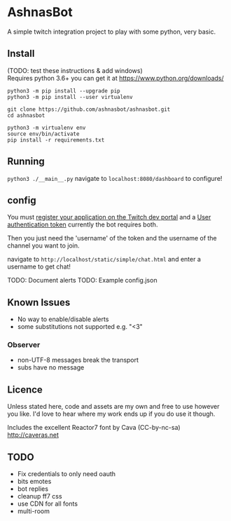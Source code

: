 # AshnasBot
A simple twitch integration project to play with some python, very basic.

## Install
(TODO: test these instructions & add windows)  
Requires python 3.6+ you can get it at https://www.python.org/downloads/

```
python3 -m pip install --upgrade pip
python3 -m pip install --user virtualenv
```
```
git clone https://github.com/ashnasbot/ashnasbot.git
cd ashnasbot

python3 -m virtualenv env
source env/bin/activate
pip install -r requirements.txt
```

## Running
```python3 ./__main__.py```
navigate to `localhost:8080/dashboard` to configure!

## config
You must [register your application on the Twitch dev portal](https://dev.twitch.tv/dashboard/apps/create) and a [User authentication token](https://dev.twitch.tv/docs/authentication/getting-tokens-oauth/#oauth-client-credentials-flow)
currently the bot requires both.

Then you just need the 'username' of the token and the username of the channel you want to join.

navigate to `http://localhost/static/simple/chat.html` and enter a username to get chat!

TODO: Document alerts
TODO: Example config.json

## Known Issues
- No way to enable/disable alerts
- some substitutions not supported e.g. "<3"

### Observer
- non-UTF-8 messages break the transport
- subs have no message

## Licence
Unless stated here, code and assets are my own and free to use however you like.
I'd love to hear where my work ends up if you do use it though.

Includes the excellent Reactor7 font by Cava
(CC-by-nc-sa) http://caveras.net

## TODO
- Fix credentials to only need oauth
- bits emotes
- bot replies
- cleanup ff7 css
- use CDN for all fonts
- multi-room

